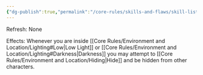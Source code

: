 ```yaml
---
{"dg-publish":true,"permalink":"/core-rules/skills-and-flaws/skill-list/agility/rank-2/shroud-of-shadow/"}
---
```


Refresh: None

Effects:
Whenever you are inside [[Core Rules/Environment and Location/Lighting#Low\|Low Light]] or [[Core Rules/Environment and Location/Lighting#Darkness\|Darkness]] you may attempt to [[Core Rules/Environment and Location/Hiding\|Hide]] and be hidden from other characters.